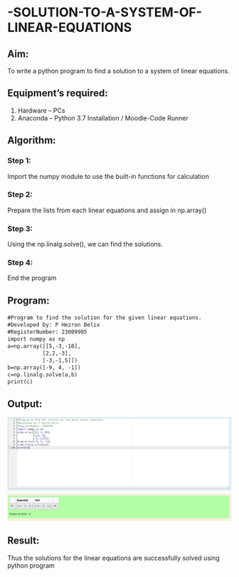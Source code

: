 # -SOLUTION-TO-A-SYSTEM-OF-LINEAR-EQUATIONS
## Aim:
To write a python program to find a solution to a system of linear equations.
## Equipment’s required:
1. 	Hardware – PCs
2. 	Anaconda – Python 3.7 Installation / Moodle-Code Runner
## Algorithm:
### Step 1: 
Import the numpy module to use the built-in functions for calculation
### Step 2: 
Prepare the lists from each linear equations and assign in np.array()
### Step 3: 
Using the np.linalg.solve(), we can find the solutions.
### Step 4: 
End the program
## Program:
```
#Program to find the solution for the given linear equations.
#Developed by: P Hezron Belix 
#RegisterNumber: 23009905
import numpy as np
a=np.array([[5,-3,-10],
           [2,2,-3],
           [-3,-1,5]])
b=np.array([-9, 4, -1])
c=np.linalg.solve(a,b)
print(c)
```

## Output:
![print](/output.png)
## Result: 
Thus the solutions for the linear equations are successfully solved using python program

